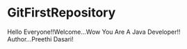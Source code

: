 # GitFirstRepository
Hello Everyone!!Welcome...Wow You Are A Java Developer!!
Author...Preethi Dasari!
